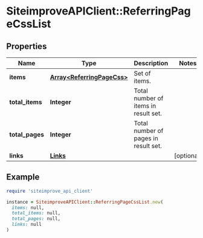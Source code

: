 # SiteimproveAPIClient::ReferringPageCssList

## Properties

| Name | Type | Description | Notes |
| ---- | ---- | ----------- | ----- |
| **items** | [**Array&lt;ReferringPageCss&gt;**](ReferringPageCss.md) | Set of items. |  |
| **total_items** | **Integer** | Total number of items in result set. |  |
| **total_pages** | **Integer** | Total number of pages in result set. |  |
| **links** | [**Links**](Links.md) |  | [optional] |

## Example

```ruby
require 'siteimprove_api_client'

instance = SiteimproveAPIClient::ReferringPageCssList.new(
  items: null,
  total_items: null,
  total_pages: null,
  links: null
)
```


